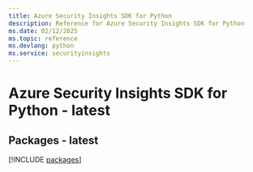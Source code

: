 ```yaml
---
title: Azure Security Insights SDK for Python
description: Reference for Azure Security Insights SDK for Python
ms.date: 02/12/2025
ms.topic: reference
ms.devlang: python
ms.service: securityinsights
---
```

# Azure Security Insights SDK for Python - latest
## Packages - latest
[!INCLUDE [packages](security-insights-index.md)]